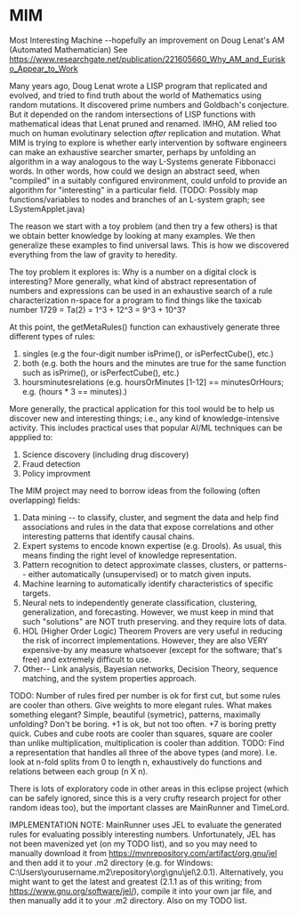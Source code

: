 # MIM
Most Interesting Machine --hopefully an improvement on Doug Lenat's AM (Automated Mathematician) 
See https://www.researchgate.net/publication/221605660_Why_AM_and_Eurisko_Appear_to_Work

Many years ago, Doug Lenat wrote a LISP program that replicated and evolved, and tried to find truth about the world of Mathematics using random mutations.
It discovered prime numbers and Goldbach's conjecture. But it depended on the random intersections of LISP functions with mathematical ideas that Lenat pruned and renamed.
IMHO, AM relied too much on human evolutinary selection *after* replication and mutation.  What MIM is trying to explore is whether early intervention by software engineers can make an exhaustive searcher smarter, perhaps by unfolding an algorithm in a way analogous to the way L-Systems generate Fibbonacci words. In other words, how could we design an abstract seed, when "compiled" in a suitably configured environment, could unfold to provide an algorithm for "interesting" in a particular field.
(TODO: Possibly map functions/variables to nodes and branches of an L-system graph; see LSystemApplet.java)

The reason we start with a toy problem (and then try a few others) is that we obtain better knowledge by looking at many examples. We then generalize these examples to find universal laws. This is how we discovered everything from the law of gravity to heredity.

The toy problem it explores is: Why is a number on a digital clock is interesting?
More generally, what kind of abstract representation of numbers and expressions can be used in an exhaustive search of a rule characterization n-space 
for a program to find things like the taxicab number 1729 = Ta(2) = 1^3 + 12^3 = 9^3 + 10^3?

At this point, the getMetaRules() function can exhaustively generate three different types of rules:
1. singles (e.g the four-digit number isPrime(), or isPerfectCube(), etc.)
2. both (e.g. both the hours and the minutes are true for the same function such as isPrime(), or isPerfectCube(), etc.)
3. hoursminutesrelations (e.g. hoursOrMinutes <operation> [1-12] == minutesOrHours; e.g. (hours * 3 == minutes).)

More generally, the practical application for this tool would be to help us discover new and interesting things; i.e., any kind of knowledge-intensive activity.
This includes practical uses that popular AI/ML techniques can be appplied to:
      
1. Science discovery (including drug discovery)
2. Fraud detection
3. Policy improvment

The MIM project may need to borrow ideas from the following (often overlapping) fields:
      
1. Data mining -- to classify, cluster, and segment the data and help find associations and rules in the data that expose correlations and other interesting patterns that identify causal chains.
2. Expert systems to encode known expertise (e.g. Drools).  As usual, this means finding the right level of knowledge representation.
3. Pattern recognition to detect approximate classes, clusters, or patterns-- either automatically (unsupervised) or to match given inputs.
4. Machine learning to automatically identify characteristics of specific targets.
5. Neural nets to independently generate classification, clustering, generalization, and forecasting. However, we must keep in mind that such "solutions" are NOT truth preserving. and they require lots of data.
6. HOL (Higher Order Logic) Theorem Provers are very useful in reducing the risk of incorrect implementations. However, they are also VERY expensive-by any measure whatsoever (except for the software; that's free) and extremely difficult to use.
7. Other-- Link analysis, Bayesian networks, Decision Theory, sequence matching, and the system properties approach.
      
TODO: Number of rules fired per number is ok for first cut, but some rules are cooler than others.
      Give weights to more elegant rules. What makes something elegant? Simple, beautiful (symetric), patterns, maximally unfolding?
      Don't be boring.  +1 is ok, but not too often. +7 is boring pretty quick. 
      Cubes and cube roots are cooler than squares, square are cooler than unlike multiplication, multiplication is cooler than addition.
TODO: Find a representation that handles all three of the above types (and more).
      I.e. look at n-fold splits from 0 to length n, exhaustively do functions and relations between each group (n X n).

There is lots of exploratory code in other areas in this eclipse project (which can be safely ignored, since this is a very crufty research project for other random ideas too), but the important classes are MainRunner and TimeLord.

IMPLEMENTATION NOTE: MainRunner uses JEL to evaluate the generated rules for evaluating possibly interesting numbers.
Unfortunately, JEL has not been mavenized yet (on my TODO list), and so you may need to manually download it
from https://mvnrepository.com/artifact/org.gnu/jel and then add it to your .m2 directory 
(e.g. for Windows: C:\Users\yourusername\.m2\repository\org\gnu\jel\2.0.1).
Alternatively, you might want to get the latest and greatest (2.1.1 as of this writing; from https://www.gnu.org/software/jel/), 
compile it into your own jar file, and then manually add it to your .m2 directory. Also on my TODO list.
